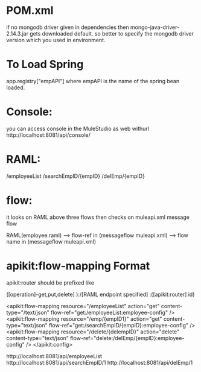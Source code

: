 
POM.xml
=======

 if no mongodb driver given in dependencies then mongo-java-driver-2.14.3.jar gets downloaded default.
so better to specify the mongodb driver version which you used in environment.  


To Load Spring
===============
app.registry["empAPI"]  where empAPI is the name of the spring bean loaded.


Console:
========

you can access console in the MuleStudio as web withurl http://localhost:8081/api/console/


RAML:
======


/employeeList
/searchEmpID/{empID}
/delEmp/{empID}


flow:
=====
it looks on RAML above three flows then checks on muleapi.xml message flow 

RAML(employee.raml) --> flow-ref in (messageflow muleapi.xml) -->  flow name  in (messageflow muleapi.xml)

apikit:flow-mapping Format
==========================
apikit:router should be prefixed like   

([operation]-get,put,delete] ):/[RAML endpoint specified] :([apikit:router] id)

<apikit:flow-mapping resource="/employeeList"	action="get" content-type="/text/json" flow-ref="get:/employeeList:employee-config" />
		 <apikit:flow-mapping resource="/emp/{empID1}"	action="get" content-type="text/json" 
   flow-ref="get:/searchEmpID/{empID}:employee-config" />
		 <apikit:flow-mapping resource="/delete/{delempID}"	action="delete" content-type="text/json" 
   flow-ref="delete:/delEmp/{empID}:employee-config" />
 </apikit:config>

http://localhost:8081/api/employeeList
http://localhost:8081/api/searchEmpID/1
http://localhost:8081/api/delEmp/1

